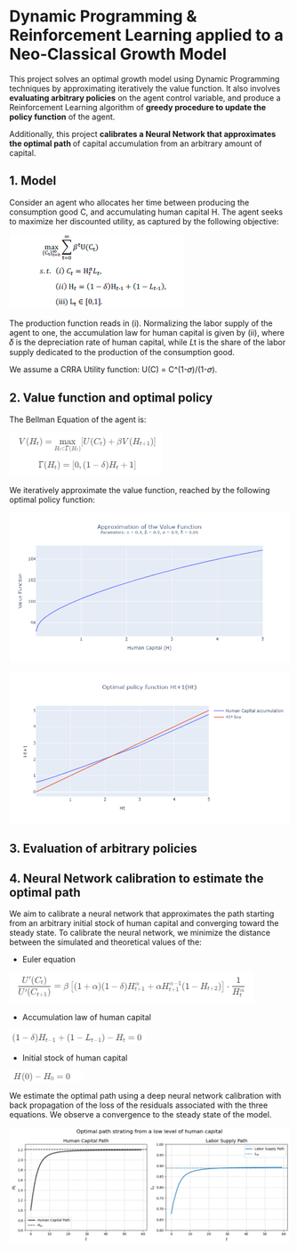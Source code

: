 # Dynamic Programming & Reinforcement Learning applied to a Neo-Classical Growth Model

This project solves an optimal growth model using Dynamic Programming techniques by approximating iteratively the value function. It also involves <b>evaluating arbitrary policies</b> on the agent control variable, and produce a Reinforcement Learning algorithm of <b>greedy procedure to update the policy function</b> of the agent.

Additionally, this project <b>calibrates a Neural Network that approximates the optimal path </b> of capital accumulation from an arbitrary amount of capital.

## 1. Model

Consider an agent who allocates her time between producing the consumption good C, and accumulating human capital H. The agent seeks to maximize her discounted utility, as captured by the following objective:

![Model](images/problem.png)

The production function reads in (i).
Normalizing the labor supply of the agent to one, the accumulation law for human capital is given by (ii), where 𝛿 is the depreciation rate of human capital, while 𝐿t is the share of the labor supply dedicated to the production of the consumption good.

We assume a CRRA Utility function: U(C) = C^(1-𝜎)/(1-𝜎).

## 2. Value function and optimal policy
The Bellman Equation of the agent is:

![Bellman Equation and Feasability set](images/bellman_equation.png)

We iteratively approximate the value function, reached by the following optimal policy function:

![Value Function](images/value_function.png)

![Policy function](images/policy_function.png)

## 3. Evaluation of arbitrary policies


## 4. Neural Network calibration to estimate the optimal path
We aim to calibrate a neural network that approximates the path starting from an arbitrary initial stock of human capital and converging toward the steady state.
To calibrate the neural network, we minimize the distance between the simulated and theoretical values of the:
- Euler equation

![Euler Equation](images/euler_equation.png)

- Accumulation law of human capital

![Accumulation law](images/accumulation_law.png)

- Initial stock of human capital

![Initial condition](images/initial_condition.png)

We estimate the optimal path using a deep neural network calibration with back propagation of the loss of the residuals associated with the three equations. We observe a convergence to the steady state of the model.

![Optimal path](images/optimal_path.png)
